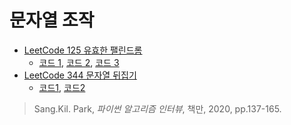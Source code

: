 # 문자열 조작


* [LeetCode 125 유효한 팰린드롬](https://leetcode.com/problems/valid-palindrome/)
  * [코드 1](https://github.com/chokwonsik/Coding_Interview/blob/main/6_String_Manipulation/LeetCode_125_Valid_Palindrome/1_leetcode_125_slicing.py),
    [코드 2](https://github.com/chokwonsik/Coding_Interview/blob/main/6_String_Manipulation/LeetCode_125_Valid_Palindrome/1_leetcode_125_deque.py), 
    [코드 3](https://github.com/chokwonsik/Coding_Interview/blob/main/6_String_Manipulation/LeetCode_125_Valid_Palindrome/1_leetcode_125_list.py)
* [LeetCode 344 문자열 뒤집기](https://leetcode.com/problems/reverse-string/)
  * [코드1](https://github.com/chokwonsik/Coding_Interview/blob/main/6_String_Manipulation/LeetCode_344_Reverse_String/2_leetcode_344_Pytonic.py), 
    [코드2](https://github.com/chokwonsik/Coding_Interview/blob/main/6_String_Manipulation/LeetCode_344_Reverse_String/2_leetcode_344_Two-Pointer.py)


>Sang.Kil. Park, _파이썬 알고리즘 인터뷰_, 책만, 2020, pp.137-165.